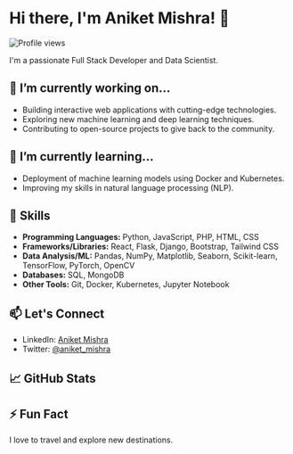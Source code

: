 # Hi there, I'm Aniket Mishra! 👋
![Profile views](https://komarev.com/ghpvc/?username=iamavyakta)

I'm a passionate Full Stack Developer and Data Scientist.

## 🔭 I’m currently working on...
- Building interactive web applications with cutting-edge technologies.
- Exploring new machine learning and deep learning techniques.
- Contributing to open-source projects to give back to the community.

## 🌱 I’m currently learning...
- Deployment of machine learning models using Docker and Kubernetes.
- Improving my skills in natural language processing (NLP).

## 💼 Skills
- **Programming Languages:** Python, JavaScript, PHP, HTML, CSS
- **Frameworks/Libraries:** React, Flask, Django, Bootstrap, Tailwind CSS
- **Data Analysis/ML:** Pandas, NumPy, Matplotlib, Seaborn, Scikit-learn, TensorFlow, PyTorch, OpenCV
- **Databases:** SQL, MongoDB
- **Other Tools:** Git, Docker, Kubernetes, Jupyter Notebook

<!-- ## 🚀 My Projects
- [Project 1](Link): Brief description.
- [Project 2](Link): Brief description.
- [Project 3](Link): Brief description. -->



## 📫 Let's Connect
- LinkedIn: [Aniket Mishra](https://www.linkedin.com/in/aniketmishraceo)
- Twitter: [@aniket_mishra](https://twitter.com/the_avyakta)
<!-- - Portfolio: [aniketmishra.com](https://www.aniketmishra.com) -->


## 📈 GitHub Stats
<!--![Aniket's GitHub stats](https://github-readme-stats.vercel.app/api?username=the-avyakta&show_icons=true&theme=radical)

![Top Langs](https://github-readme-stats.vercel.app/api/top-langs/?username=the-avyakta&layout=compact)-->

## ⚡ Fun Fact
I love to travel and explore new destinations.

